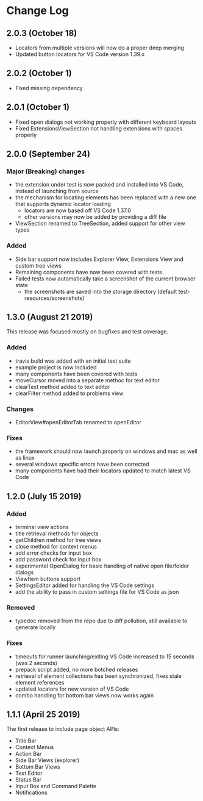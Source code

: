 # Change Log

## 2.0.3 (October 18)
 - Locators from multiple versions will now do a proper deep merging
 - Updated button locators for VS Code version 1.39.x

## 2.0.2 (October 1)
 - Fixed missing dependency

## 2.0.1 (October 1)
 - Fixed open dialogs not working properly with different keyboard layouts
 - Fixed ExtensionsViewSection not handling extensions with spaces properly

## 2.0.0 (September 24)

### Major (Breaking) changes
 - the extension under test is now packed and installed into VS Code, instead of launching from source
 - the mechanism for locating elements has been replaced with a new one that supports dynamic locator loading
   - locators are now based off VS Code 1.37.0
   - other versions may now be added by providing a diff file
 - ViewSection renamed to TreeSection, added support for other view types

### Added
 - Side bar support now includes Explorer View, Extensions View and custom tree views
 - Remaining components have now been covered with tests
 - Failed tests now automatically take a screenshot of the current browser state
   - the screenshots are saved into the storage directory (default test-resources/screenshots)


## 1.3.0 (August 21 2019)

This release was focused mostly on bugfixes and test coverage.

### Added
 - travis build was added with an initial test suite
 - example project is now included
 - many components have been covered with tests
 - moveCursor moved into a separate methoc for text editor
 - clearText method added to text editor
 - clearFilter method added to problems view

### Changes
 - EditorView#openEditorTab renamed to openEditor

### Fixes
 - the framework should now launch properly on windows and mac as well as linux
 - several windows specific errors have been corrected
 - many components have had their locators updated to match latest VS Code

## 1.2.0 (July 15 2019)

### Added
 - terminal view actions
 - title retrieval methods for objects
 - getChildren method for tree views
 - close method for context menus
 - add error checks for input box
 - add password check for input box
 - experimental OpenDialog for basic handling of native open file/folder dialogs
 - ViewItem buttons support
 - SettingsEditor added for handling the VS Code settings
 - add the ability to pass in custom settings file for VS Code as json

### Removed
 - typedoc removed from the repo due to diff pollution, still available to generate locally
 
### Fixes
 - timeouts for runner launching/exiting VS Code increased to 15 seconds (was 2 seconds)
 - prepack script added, no more botched releases
 - retrieval of element collections has been synchronized, fixes stale element references
 - updated locators for new version of VS Code
 - combo handling for bottom bar views now works again


## 1.1.1 (April 25 2019)

The first release to include page object APIs:
 - Title Bar
 - Context Menus
 - Action Bar
 - Side Bar Views (explorer)
 - Bottom Bar Views
 - Text Editor
 - Status Bar
 - Input Box and Command Palette
 - Notifications
